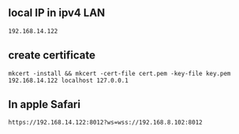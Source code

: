 ## local IP in ipv4 LAN
```
192.168.14.122
```

## create certificate
```
mkcert -install && mkcert -cert-file cert.pem -key-file key.pem 192.168.14.122 localhost 127.0.0.1
```

## In apple Safari
```
https://192.168.14.122:8012?ws=wss://192.168.8.102:8012
```